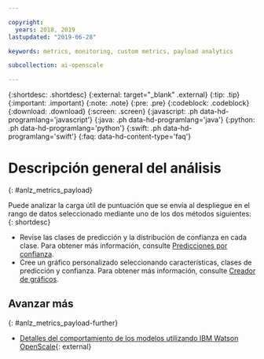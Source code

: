 ```yaml
---

copyright:
  years: 2018, 2019
lastupdated: "2019-06-28"

keywords: metrics, monitoring, custom metrics, payload analytics

subcollection: ai-openscale

---
```


{:shortdesc: .shortdesc}
{:external: target="_blank" .external}
{:tip: .tip}
{:important: .important}
{:note: .note}
{:pre: .pre}
{:codeblock: .codeblock}
{:download: .download}
{:screen: .screen}
{:javascript: .ph data-hd-programlang='javascript'}
{:java: .ph data-hd-programlang='java'}
{:python: .ph data-hd-programlang='python'}
{:swift: .ph data-hd-programlang='swift'}
{:faq: data-hd-content-type='faq'}

# Descripción general del análisis
{: #anlz_metrics_payload}

Puede analizar la carga útil de puntuación que se envía al despliegue en el rango de datos seleccionado mediante uno de los dos métodos siguientes:
{: shortdesc}

- Revise las clases de predicción y la distribución de confianza en cada clase. Para obtener más información, consulte [Predicciones por confianza](/docs/services/ai-openscale?topic=ai-openscale-anlz_metrics_payload-confidence).
- Cree un gráfico personalizado seleccionando características, clases de predicción y confianza. Para obtener más información, consulte [Creador de gráficos](/docs/services/ai-openscale?topic=ai-openscale-chart_builder).

## Avanzar más
{: #anlz_metrics_payload-further}

- [Detalles del comportamiento de los modelos utilizando IBM Watson OpenScale](https://medium.com/trusted-ai/model-behavioural-insights-using-ibm-watson-openscale-f8bcd2311f4e){: external}

